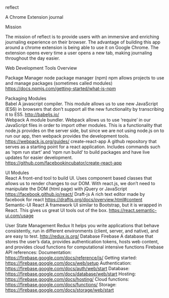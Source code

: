 reflect 

A Chrome Extension journal 

Mission
	
The mission of reflect is to provide users with an immersive and enriching journaling experience on their browser. The advantage of building this app around a chrome extension is being able to use it on Google Chrome. The extension opens every time a user opens a new tab, making journaling throughout the day easier. 

Web Development Tools Overview

Package Manager
node package manager (npm)
npm allows projects to use and manage packages (sometimes called modules)
https://docs.npmjs.com/getting-started/what-is-npm

Packaging Modules  
  Babel
    A javascript compiler. This module allows us to use new JavaScript (ES6) in browsers that don’t support all the new 
    functionality by transcribing it to ES5. 
    http://babeljs.io/  
  Webpack
    A module bundler. Webpack allows us to use ‘require’ in our JavaScript files in order to import other modules. This is a     functionality that node.js provides on the server side, but since we are not using node.js on to run our app, then 
    webpack provides the development tools. 
    https://webpack.js.org/guides/ 
	create-react-app
    A github repository that serves as a starting point for a react application. Includes commands such as ‘npm run start’ 
    and ‘npm run build’ to build packages and have live updates for easier development. 
    https://github.com/facebookincubator/create-react-app 

UI Modules  
  React
    A front-end tool to build UI. Uses component based classes that allows us to render changes to our DOM. With react.js, we 
    don’t need to manipulate the DOM (html page) with jQuery or JavaScript
    https://facebook.github.io/react/ 
  Draft-js 
    A rich text editor made by facebook for react 
    https://draftjs.org/docs/overview.html#content 
  Semantic-UI React
    A framework UI similar to Bootstrap, but it is wrapped in React. This gives us great UI tools out of the box. 
    https://react.semantic-ui.com/usage 

User State Management
  Redux
    It helps you write applications that behave consistently, run in different environments (client, server, and native), and 
    are easy to test. 
    http://redux.js.org/ 
Database
  Firebase 
    A database that stores the user’s data, provides authentication tokens, hosts web content, and provides cloud functions 
    for computational intensive functions
      Firebase API references: 
      Documentation: https://firebase.google.com/docs/reference/js/ 
      Getting started: https://firebase.google.com/docs/web/setup 
      Authentication: https://firebase.google.com/docs/auth/web/start
      Database: https://firebase.google.com/docs/database/web/start
      Hosting: https://firebase.google.com/docs/hosting/ 
      Cloud functions: https://firebase.google.com/docs/functions/
      Storage: https://firebase.google.com/docs/storage/web/start 
